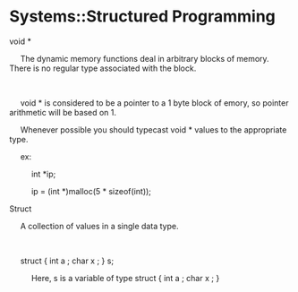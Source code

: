 # Systems::Structured Programming

void *

     The dynamic memory functions deal in arbitrary blocks of memory. There is no regular type associated with the block.

     

     void * is considered to be a pointer to a 1 byte block of emory, so pointer arithmetic will be based on 1.

  


     Whenever possible you should typecast void * values to the appropriate type.

  


     ex:

          int *ip;

          ip = (int *)malloc(5 * sizeof(int));

  


Struct

     A collection of values in a single data type.

     

     struct { int a ; char x ; } s;

  


          Here, s is a variable of type struct { int a ; char x ; }
